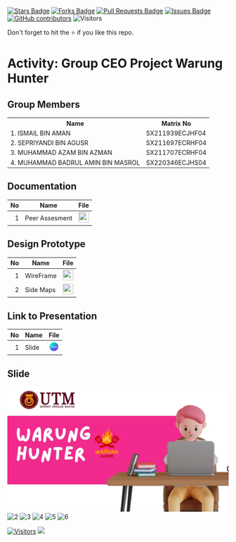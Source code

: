 <a href="https://github.com/drshahizan/software-engineering/stargazers"><img src="https://img.shields.io/github/stars/drshahizan/software-engineering" alt="Stars Badge"/></a>
<a href="https://github.com/drshahizan/software-engineering/network/members"><img src="https://img.shields.io/github/forks/drshahizan/software-engineering" alt="Forks Badge"/></a>
<a href="https://github.com/drshahizan/software-engineering/pulls"><img src="https://img.shields.io/github/issues-pr/drshahizan/software-engineering" alt="Pull Requests Badge"/></a>
<a href="https://github.com/drshahizan/software-engineering/issues"><img src="https://img.shields.io/github/issues/drshahizan/software-engineering" alt="Issues Badge"/></a>
<a href="https://github.com/drshahizan/software-engineering/graphs/contributors"><img alt="GitHub contributors" src="https://img.shields.io/github/contributors/drshahizan/software-engineering?color=2b9348"></a>
![Visitors](https://api.visitorbadge.io/api/visitors?path=https%3A%2F%2Fgithub.com%2Fdrshahizan%2Fsoftware-engineering&labelColor=%23d9e3f0&countColor=%23697689&style=flat)


Don't forget to hit the :star: if you like this repo.

# Activity: Group CEO Project Warung Hunter

## Group Members
<table>
  <tr>
    <th>Name</th>
    <th>Matrix No</th>
  </tr>
  <tr>
    <td>1.  ISMAIL BIN AMAN</td>
    <td>SX211939ECJHF04</td>
  </tr>
    <tr>
    <td>2. SEPRIYANDI BIN AGUSR</td>
    <td>SX211697ECRHF04</td>
  </tr>
    <tr>
    <td>3. MUHAMMAD AZAM BIN AZMAN</td>
    <td>SX211707ECRHF04</td>
  </tr>
    <tr>
    <td>4. MUHAMMAD BADRUL AMIN BIN MASROL</td>
    <td>SX220346ECJHS04</td>
  </tr>
</table>

## Documentation
| No | Name |File | 
| -----:| ----- | :------: | 
|1| Peer Assesment | <a href="https://github.com/drshahizan/learn-php/blob/main/project/3-web/submission/CEO/Warung_hunterv1.0/PEER%20REVIEW%20ASSESSMENT.docx" ><img src="https://raw.githubusercontent.com/drshahizan/software-engineering/main/images/document1.png" width="24px" height="24px" ></a>|

## Design Prototype
| No | Name |File | 
| -----:| ----- | :------: | 
|1| WireFrame | <a href="https://www.figma.com/file/UmASKyECRTO8jXwErgflDk/WireFrame?type=design&node-id=0%3A1&mode=design&t=kaEnbLKObmQ4imB0-1"><img src="https://raw.githubusercontent.com/drshahizan/software-engineering/fa23f96100aedccb8c634fba496ebcfc9968b9ee/images/figma.svg" width="24px" height="24px" ></a>|
|2| Side Maps| <a href="https://www.figma.com/file/ZJm924nXNxQBA4aGT2YN8i/Side-Maps?type=design&mode=design&t=aYAXZbhHz4bGdGdH-1" ><img src="https://raw.githubusercontent.com/drshahizan/software-engineering/fa23f96100aedccb8c634fba496ebcfc9968b9ee/images/figma.svg" width="24px" height="24px" ></a>|

## Link to Presentation
| No | Name |File | 
| -----:| ----- | :------: | 
|1| Slide  | <a href="https://www.canva.com/design/DAFoBuyF-j0/aL5ii0P_2ZRJ_Kwhxsodsw/edit?utm_content=DAFoBuyF-j0&utm_campaign=designshare&utm_medium=link2&utm_source=sharebutton"><img src="images/canva.png" width="24px" height="24px" ></a>|

## Slide
![1](images/Slide%201.jpg)
![2](https://github.com/drshahizan/learn-php/blob/main/project/3-web/submission/CEO/Warung_hunterv1.0/images/Slide%202.jpg)
![3](https://github.com/drshahizan/learn-php/blob/main/project/3-web/submission/CEO/Warung_hunterv1.0/images/Slide%203.jpg)
![4](https://github.com/drshahizan/learn-php/blob/main/project/3-web/submission/CEO/Warung_hunterv1.0/images/Slide%204.jpg)
![5](https://github.com/drshahizan/learn-php/blob/main/project/3-web/submission/CEO/Warung_hunterv1.0/images/Slide%205.jpg)
![6](https://github.com/drshahizan/learn-php/blob/main/project/3-web/submission/CEO/Warung_hunterv1.0/images/Slide%206.jpg)


[![Visitors](https://api.visitorbadge.io/api/visitors?path=https%3A%2F%2Fgithub.com%2Fdrshahizan&labelColor=%23697689&countColor=%23555555&style=plastic)](https://visitorbadge.io/status?path=https%3A%2F%2Fgithub.com%2Fdrshahizan)
![](https://hit.yhype.me/github/profile?user_id=81284918)


